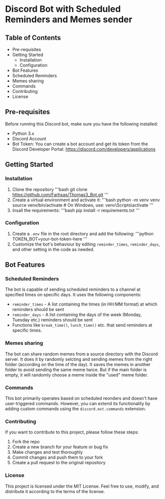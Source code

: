 # Discord Bot with Scheduled Reminders and Memes sender

## Table of Contents
- Pre-requisites
- Getting Started
    - Installation
    - Configuration
- Bot Features
- Scheduled Reminders
- Memes sharing
- Commands
- Contributing 
- License 

## Pre-requisites
Before running this Discord bot, make sure you have the following installed:
- Python 3.x
- Discord Account
- Bot Token: You can create a bot account and get its token from the Discord Developer Portal: https://discord.com/developers/applications

## Getting Started
### Installation
1. Clone the repository
'''bash
git clone https://github.com/Farhsas/Thomas3_Bot.git
'''
2. Create a virtual environment and activate it:
'''bash 
python -m venv venv
source venv/bin/activate  # On Windows, use: venv\Scripts\activate
'''
3. Insall the requirements:
'''bash
pip install -r requirements.txt
'''

### Configuration
1. Create a `.env` file in the root directory and add the following:
'''python
TOKEN_BOT=your-bot-token-here
'''
2. Customize the bot's behaviour by editing `reminder_times`, `reminder_days`, and other setting in the code as needed.

## Bot Features
### Scheduled Reminders
The bot is capable of sending scheduled reminders to a channel at specified times on specific days. It uses the following components:
- `reminder_times` - A list containing the times (in HH:MM format) at which reminders should be sent
- `reminder_days` - A list containing the days of the week (Monday, Tuesday etc.) reminders should be sent
- Functions like `break_time()`, `lunch_time()` etc. that send reminders at specific times.

### Memes sharing
The bot can share random memes from a source directory with the Discord server. It does it by randomly selcting and sending memes from the right folder (according on the time of the day). It saves the memes in another folder to avoid sending the same meme twice. But if the main folder is empty, it will randomly choose a meme inside the "used" meme folder.

### Commands
This bot primarily operates based on scheduled reonders and doesn't have user-triggered commands. However, you can extend its functionality by adding custom commands using the `discord.ext.commands` extension.

### Contributing
If you want to contribute to this project, please follow these steps:
1. Fork the repo
2. Create a new branch for your feature or bug fix
3. Make changes and test thoroughly
4. Commit changes and push them to your fork 
5. Create a pull request to the original repository

### License 
This project is licensed under the MIT License. Feel free to use, modify, and distribute it according to the terms of the license.
